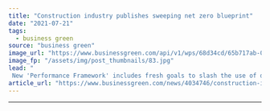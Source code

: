 ```yaml
---
title: "Construction industry publishes sweeping net zero blueprint"
date: "2021-07-21"
tags: 
  - business green
source: "business green"
image_url: "https://www.businessgreen.com/api/v1/wps/68d34cd/65b717ab-089b-458e-aa3b-78f2d2f1985f/9/construction-for-web-185x114.jpg"
image_fp: "/assets/img/post_thumbnails/83.jpg"
lead: "
 New 'Performance Framework' includes fresh goals to slash the use of diesel equipment, drastically improve building energy efficiency, and help enable transport decarbonisation ..."
article_url: "https://www.businessgreen.com/news/4034746/construction-industry-publishes-sweeping-net-zero-blueprint"
---
```


---
